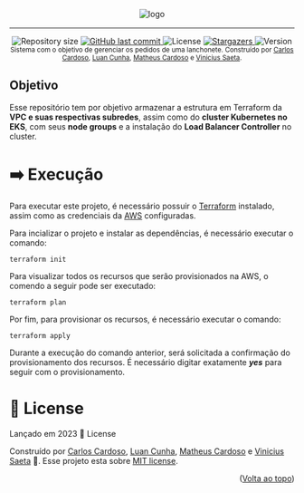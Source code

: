 <!-- Permite  a funcionalidade de voltar ao topo -->
<a name="readme-top"></a>

<!-- Titulo do projeto -->
<div align="center" style="margin-bottom: 16px">
    <img src=".github/images/logo.png" alt="logo" />
</div>

___________________________________________________

<!-- Informações visuais do projeto -->
<div align="center">
    <img alt="Repository size" src="https://img.shields.io/github/repo-size/FIAP-G04/iburguer-eks?color=009bd9">
    <a href="https://github.com/FIAP-G04/iburguer-eks/commits/main">
        <img alt="GitHub last commit" src="https://img.shields.io/github/last-commit/FIAP-G04/iburguer-eks?color=009bd9">
    </a>
    <img alt="License" src="https://img.shields.io/badge/license-MIT-009db9">
    <a href="https://github.com/FIAP-G04/iburguer-eks/stargazers">
        <img alt="Stargazers" src="https://img.shields.io/github/stars/FIAP-G04/iburguer-eks?color=009db9&logo=github">
    </a>
    <img alt="Version" src="https://img.shields.io/badge/Version-8.0-3B19E5?logo=dotnet" />
</div>

<!-- Breve descrição sobre o projeto -->

<div align="center">
  <sub>Sistema com o objetivo de gerenciar os pedidos de uma lanchonete. Construído por <a href="https://github.com/CarlosEduAC">Carlos Cardoso</a>, <a href="https://github.com/LuanPCunha">Luan Cunha</a>, <a href="https://github.com/matheusantonio">Matheus Cardoso</a> e <a href="https://github.com/vinisaeta">Vinicius Saeta</a>.
  </sub>
</div>

<!-- Tabela de conteúdo do projeto -->

## Objetivo
Esse repositório tem por objetivo armazenar a estrutura em Terraform da **VPC e suas respectivas subredes**, assim como do **cluster Kubernetes no EKS**, com seus **node groups** e a instalação do **Load Balancer Controller** no cluster.

# ➡️ Execução

<!-- Pré-requisitos para rodar o projeto -->

Para executar este projeto, é necessário possuir o [Terraform](https://www.terraform.io/) instalado, assim como as credenciais da [AWS](https://aws.amazon.com/pt/) configuradas.

Para incializar o projeto e instalar as dependências, é necessário executar o comando:

``` terraform init ``` 

Para visualizar todos os recursos que serão provisionados na AWS, o comendo a seguir pode ser executado:

``` terraform plan ``` 

Por fim, para provisionar os recursos, é necessário executar o comando:

``` terraform apply ``` 

Durante a execução do comando anterior, será solicitada a confirmação do provisionamento dos recursos. É necessário digitar exatamente ***yes*** para seguir com o provisionamento.

# 📕 License

Lançado em 2023 📕 License

Construído por [Carlos Cardoso](https://github.com/CarlosEduAC), [Luan Cunha](https://github.com/LuanPCunha), [Matheus Cardoso](https://github.com/matheusantonio) e [Vinicius Saeta](https://github.com/vinisaeta) 🚀.
Esse projeto esta sobre [MIT license](./LICENSE).

<p align="right">(<a href="#readme-top">Volta ao topo</a>)</p>

[swaggerlogo]: .github/images/swagger.svg
[menufunc]: .github/images/func_menu.png
[customerfunc]: .github/images/func_customer.png
[shoppingcartfunc]: .github/images/func_shopping_cart.png
[checkoutfunc]: .github/images/func_checkout.png
[orderfunc]: .github/images/func_order.png
[diagramaimplantacaok8s]: .github/images/diagrama-de-implantacao-k8s.png
[visaoinfra1]: .github/images/visao-de-infraestrutura-parte-1.png
[visaoinfra2]: .github/images/visao-de-infraestrutura-parte-2.png
[visaomacro]: .github/images/visao-macro.png
